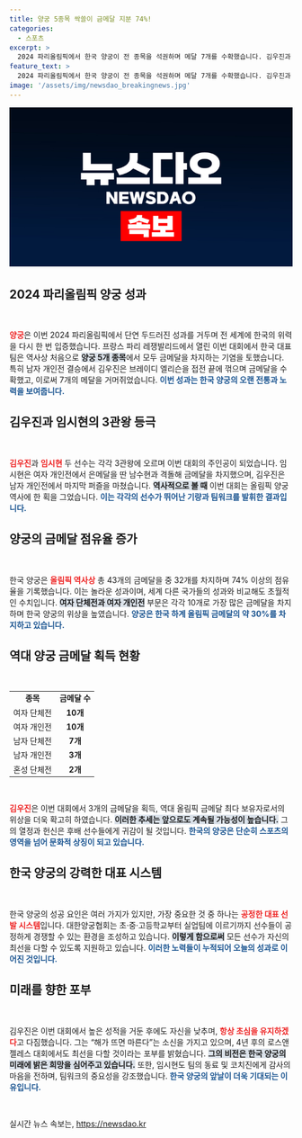 ```yaml
---
title: 양궁 5종목 싹쓸이 금메달 지분 74%!
categories:
  - 스포츠
excerpt: >
  2024 파리올림픽에서 한국 양궁이 전 종목을 석권하며 메달 7개를 수확했습니다. 김우진과 임시현은 각각 3관왕에 오른 역사적인 순간을 맞이했습니다. 한국 양궁의 금메달 점유율은 74%에 달하며, 하계 올림픽 전통의 위력을 다시 한번 입증했습니다!
feature_text: >
  2024 파리올림픽에서 한국 양궁이 전 종목을 석권하며 메달 7개를 수확했습니다. 김우진과 임시현은 각각 3관왕에 오른 역사적인 순간을 맞이했습니다. 한국 양궁의 금메달 점유율은 74%에 달하며, 하계 올림픽 전통의 위력을 다시 한번 입증했습니다!
image: '/assets/img/newsdao_breakingnews.jpg'
---
```


<p><img src="/assets/img/newsdao_breakingnews.jpg" alt="implanttips 속보" /></p>

<h2 data-ke-size="size26">2024 파리올림픽 양궁 성과</h2>

<p data-ke-size="size16">&nbsp;</p>

<p><b><span style="color: #ee2323;">양궁</span></b>은 이번 2024 파리올림픽에서 단연 두드러진 성과를 거두며 전 세계에 한국의 위력을 다시 한 번 입증했습니다. 프랑스 파리 레쟁발리드에서 열린 이번 대회에서 한국 대표팀은 역사상 처음으로 <b><span style="background-color: #21538527;">양궁 5개 종목</span></b>에서 모두 금메달을 차지하는 기염을 토했습니다. 특히 남자 개인전 결승에서 김우진은 브레이디 엘리슨을 접전 끝에 꺾으며 금메달을 수확했고, 이로써 7개의 메달을 거머쥐었습니다. <b><span style="color: #1a5490;">이번 성과는 한국 양궁의 오랜 전통과 노력을 보여줍니다.</span></b></p>

<h2 data-ke-size="size26">김우진과 임시현의 3관왕 등극</h2>

<p data-ke-size="size16">&nbsp;</p>

<p><b><span style="color: #ee2323;">김우진</span></b>과 <b><span style="color: #ee2323;">임시현</span></b> 두 선수는 각각 3관왕에 오르며 이번 대회의 주인공이 되었습니다. 임시현은 여자 개인전에서 은메달을 딴 남수현과 격돌해 금메달을 차지했으며, 김우진은 남자 개인전에서 마지막 퍼즐을 마쳤습니다. <b><span style="background-color: #21538527;">역사적으로 볼 때</span></b> 이번 대회는 올림픽 양궁 역사에 한 획을 그었습니다. <b><span style="color: #1a5490;">이는 각각의 선수가 뛰어난 기량과 팀워크를 발휘한 결과입니다.</span></b></p>

<h2 data-ke-size="size26">양궁의 금메달 점유율 증가</h2>

<p data-ke-size="size16">&nbsp;</p>

<p>한국 양궁은 <b><span style="color: #ee2323;">올림픽 역사상</span></b> 총 43개의 금메달을 중 32개를 차지하며 74% 이상의 점유율을 기록했습니다. 이는 놀라운 성과이며, 세계 다른 국가들의 성과와 비교해도 초월적인 수치입니다. <b><span style="background-color: #21538527;">여자 단체전과 여자 개인전</span></b> 부문은 각각 10개로 가장 많은 금메달을 차지하며 한국 양궁의 위상을 높였습니다. <b><span style="color: #1a5490;">양궁은 한국 하계 올림픽 금메달의 약 30%를 차지하고 있습니다.</span></b></p>

<h2 data-ke-size="size26">역대 양궁 금메달 획득 현황</h2>

<p data-ke-size="size16">&nbsp;</p>

<table>
    <tr>
        <td style="text-align: center; height: 17px;"><b>종목</b></td>
        <td style="text-align: center; height: 17px;"><b>금메달 수</b></td>
    </tr>
    <tr>
        <td style="text-align: center; height: 17px;">여자 단체전</td>
        <td style="text-align: center; height: 17px;"><b>10개</b></td>
    </tr>
    <tr>
        <td style="text-align: center; height: 17px;">여자 개인전</td>
        <td style="text-align: center; height: 17px;"><b>10개</b></td>
    </tr>
    <tr>
        <td style="text-align: center; height: 17px;">남자 단체전</td>
        <td style="text-align: center; height: 17px;"><b>7개</b></td>
    </tr>
    <tr>
        <td style="text-align: center; height: 17px;">남자 개인전</td>
        <td style="text-align: center; height: 17px;"><b>3개</b></td>
    </tr>
    <tr>
        <td style="text-align: center; height: 17px;">혼성 단체전</td>
        <td style="text-align: center; height: 17px;"><b>2개</b></td>
    </tr>
</table>

<p data-ke-size="size16">&nbsp;</p>

<p><b><span style="color: #ee2323;">김우진</span></b>은 이번 대회에서 3개의 금메달을 획득, 역대 올림픽 금메달 최다 보유자로서의 위상을 더욱 확고히 하였습니다. <b><span style="background-color: #21538527;">이러한 추세는 앞으로도 계속될 가능성이 높습니다.</span></b> 그의 열정과 헌신은 후배 선수들에게 귀감이 될 것입니다. <b><span style="color: #1a5490;">한국의 양궁은 단순히 스포츠의 영역을 넘어 문화적 상징이 되고 있습니다.</span></b></p>

<h2 data-ke-size="size26">한국 양궁의 강력한 대표 시스템</h2>

<p data-ke-size="size16">&nbsp;</p>

<p>한국 양궁의 성공 요인은 여러 가지가 있지만, 가장 중요한 것 중 하나는 <b><span style="color: #ee2323;">공정한 대표 선발 시스템</span></b>입니다. 대한양궁협회는 초·중·고등학교부터 실업팀에 이르기까지 선수들이 공정하게 경쟁할 수 있는 환경을 조성하고 있습니다. <b><span style="background-color: #21538527;">이렇게 함으로써</span></b> 모든 선수가 자신의 최선을 다할 수 있도록 지원하고 있습니다. <b><span style="color: #1a5490;">이러한 노력들이 누적되어 오늘의 성과로 이어진 것입니다.</span></b></p>

<h2 data-ke-size="size26">미래를 향한 포부</h2>

<p data-ke-size="size16">&nbsp;</p>

<p>김우진은 이번 대회에서 높은 성적을 거둔 후에도 자신을 낮추며, <b><span style="color: #ee2323;">항상 초심을 유지하겠다</span></b>고 다짐했습니다. 그는 “해가 뜨면 마른다”는 소신을 가지고 있으며, 4년 후의 로스앤젤레스 대회에서도 최선을 다할 것이라는 포부를 밝혔습니다. <b><span style="background-color: #21538527;">그의 비전은 한국 양궁의 미래에 밝은 희망을 심어주고 있습니다.</span></b> 또한, 임시현도 팀의 동료 및 코치진에게 감사의 마음을 전하며, 팀워크의 중요성을 강조했습니다. <b><span style="color: #1a5490;">한국 양궁의 앞날이 더욱 기대되는 이유입니다.</span></b> </p>

<p data-ke-size="size16">&nbsp;</p>
실시간 뉴스 속보는, <a href="https://newsdao.kr" rel="dofollow">https://newsdao.kr</a>


